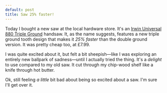 ```yaml
---
default: post
title: Saw 25% faster!
---
```

Today I bought a new saw at the local hardware store. It's an [Irwin Universal 880 Triple
Ground](http://www.irwin.dk/pdf/IR_JA_LIT_KFS_880_300dpi_4C.pdf) handsaw. It, as the name
suggests, features a new triple ground tooth design that makes it *25% faster* than the
double ground version. It was pretty cheap too, at &pound;7.99.

I was quite excited about it, but felt a bit sheepish&mdash;like I was exploring an
entirely new ballpark of sadness&mdash;until I actually tried the thing. It's a *delight*
to use compared to my old saw. It cut through my chip-wood shelf like a knife through hot
butter.

Ok, still feeling *a little* bit bad about being so excited about a saw. I'm sure I'll get
over it.
